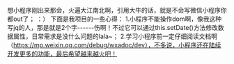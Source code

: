 想小程序刚出来那会，火遍大江南北啊，引用大牛的话，就是不会写微信小程序你都out了；
：）
下面是我项目的一些心得：
1.小程序不能操作dom啊，像我这种写jq的人，那是就是2个字------伤啊！不过它可以通过this.setDate()方法修改数据属性，日常需求是没什么问题的lala~；
2.学习小程序前一定仔细阅读文档啊（https://mp.weixin.qq.com/debug/wxadoc/dev），不多说，小程序还在陆续开发更多的功能，最后希望越来越火吧！
